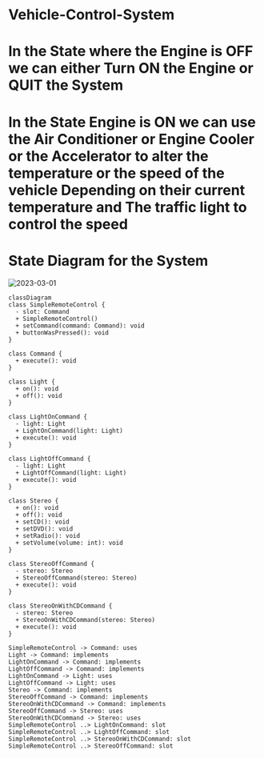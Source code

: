 # Vehicle-Control-System

# In the State where the Engine is OFF we can either Turn ON the Engine or QUIT the System
# In the State Engine is ON we can use the Air Conditioner or Engine Cooler or the Accelerator to alter the temperature or the speed of the vehicle Depending on their current temperature and The traffic light to control the speed 

# State Diagram for the System
![2023-03-01](https://user-images.githubusercontent.com/59807200/222007727-f79d92ca-f131-4f25-8d5e-d81d76e9df7b.png)



```mermaid
classDiagram
class SimpleRemoteControl {
  - slot: Command
  + SimpleRemoteControl()
  + setCommand(command: Command): void
  + buttonWasPressed(): void
}

class Command {
  + execute(): void
}

class Light {
  + on(): void
  + off(): void
}

class LightOnCommand {
  - light: Light
  + LightOnCommand(light: Light)
  + execute(): void
}

class LightOffCommand {
  - light: Light
  + LightOffCommand(light: Light)
  + execute(): void
}

class Stereo {
  + on(): void
  + off(): void
  + setCD(): void
  + setDVD(): void
  + setRadio(): void
  + setVolume(volume: int): void
}

class StereoOffCommand {
  - stereo: Stereo
  + StereoOffCommand(stereo: Stereo)
  + execute(): void
}

class StereoOnWithCDCommand {
  - stereo: Stereo
  + StereoOnWithCDCommand(stereo: Stereo)
  + execute(): void
}

SimpleRemoteControl -> Command: uses
Light -> Command: implements
LightOnCommand -> Command: implements
LightOffCommand -> Command: implements
LightOnCommand -> Light: uses
LightOffCommand -> Light: uses
Stereo -> Command: implements
StereoOffCommand -> Command: implements
StereoOnWithCDCommand -> Command: implements
StereoOffCommand -> Stereo: uses
StereoOnWithCDCommand -> Stereo: uses
SimpleRemoteControl ..> LightOnCommand: slot
SimpleRemoteControl ..> LightOffCommand: slot
SimpleRemoteControl ..> StereoOnWithCDCommand: slot
SimpleRemoteControl ..> StereoOffCommand: slot
```



